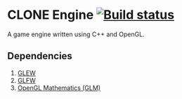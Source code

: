 # CLONE Engine [![Build status](https://ci.appveyor.com/api/projects/status/kbnh9he2xr3cnmyi?svg=true)](https://ci.appveyor.com/project/babu-thomas/clone-engine)

A game engine written using C++ and OpenGL.

## Dependencies

1. [GLEW](http://glew.sourceforge.net/)
2. [GLFW](http://www.glfw.org/)
3. [OpenGL Mathematics (GLM)](http://glm.g-truc.net/0.9.8/index.html)
